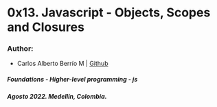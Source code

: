 # 0x13. Javascript - Objects, Scopes and Closures

### Author:
* Carlos Alberto Berrío M | [Github](https://github.com/carlosberrio)

##### Foundations - Higher-level programming - js
##### Agosto 2022. Medellín, Colombia.